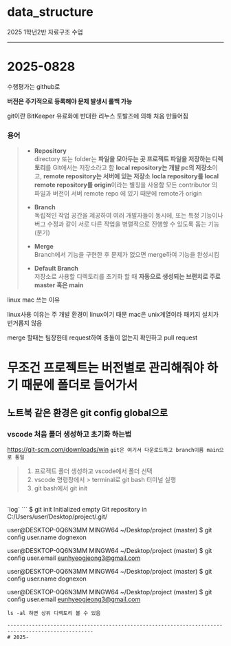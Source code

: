 # data_structure
2025 1학년2반 자료구조 수업

--------------------------------------------------------------------------------------------------
# 2025-0828
수행평가는 github로

**버전은 주기적으로 등록해야 문제 발생시 롤백 가능**

git이란 BitKeeper 유료화에 반대한 리누스 토발즈에 의해 처음 만들어짐

### 용어
> - **Repository** 
>   <br>
>   directory 또는 folder는
>   **파일을 모아두는 곳 프로젝트 파일을 저장하는 디렉토리**를 GIt에서는 저장소라고 함
>   **local repository는 개발 pc의 저장소**이고, **remote repository는 서버에 있는 저장소**
>   **locla repository를 local remote repository를 origin**이라는 별칭을 사용함
>   모든 contributor 의 파일과 버전이 서버 remote repo 에 있기 때문에
>   remote가 origin
> 
> 
> - **Branch**
>   <br>
>   독립적인 작업 공간을 제공하여 여러 개발자들이 동시에, 또는 특정 기능이나 버그 수정과 같이 서로 다른 작업을 병렬적으로 진행할 수 있도록 돕는 기능 (분기)
> 
> - **Merge**
>   <br>
>   Branch에서 기능을 구현한 후 문제가 없으면 merge하여 기능을 완성시킴
> 
> - **Default Branch**
>   <br>
>   저장소로 사용할 디렉토리를 초기화 할 때 **자동으로 생성되는 브랜치로 주로 master 혹은 main**

linux mac 쓰는 이유

linux사용 이유는 주 개발 환경이 linux이기 때문
mac은 unix계열이라 패키지 설치가 번거롭지 않음


merge 할때는 팀장한테 request하여 충돌이 없는지 확인하고 pull request 




# 무조건 프로젝트는 버전별로 관리해줘야 하기 때문에 폴더로 들어가서 


노트북 같은 환경은 git config global으로
---------------------------------------------------------
### vscode 처음 폴더 생성하고 초기화 하는법
https://git-scm.com/downloads/win
`git은 여기서 다운로드하고 branch이름 main으로 통일`
> 1. 프로젝트 폴더 생성하고 vscode에서 폴더 선택
> 2. vscode 명령창에서 \> terminal로 git bash 터미널 실행
> 3. git bash에서 git init
<br>
`log`
```
$ git init
Initialized empty Git repository in C:/Users/user/Desktop/project/.git/

user@DESKTOP-0Q6N3MM MINGW64 ~/Desktop/project (master)
$ git config user.name dognexon

user@DESKTOP-0Q6N3MM MINGW64 ~/Desktop/project (master)
$ git config user.email eunhyeogjeong3@gmail.com

user@DESKTOP-0Q6N3MM MINGW64 ~/Desktop/project (master)
$ git config user.name
dognexon

user@DESKTOP-0Q6N3MM MINGW64 ~/Desktop/project (master)
$ git config user.email
eunhyeogjeong3@gmail.com
```
ls -al 하면 상위 디렉토리 볼 수 있음

--------------------------------------------------------------------------------------------------
# 2025-
